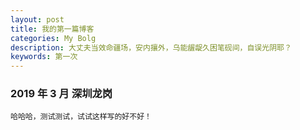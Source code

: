 ```yaml
---
layout: post
title: 我的第一篇博客
categories: My Bolg
description: 大丈夫当效命疆场，安内攘外，乌能龌龊久困笔砚间，自误光阴耶？
keywords: 第一次
---
```


### 2019 年 3 月 深圳龙岗

    哈哈哈，测试测试，试试这样写的好不好！
